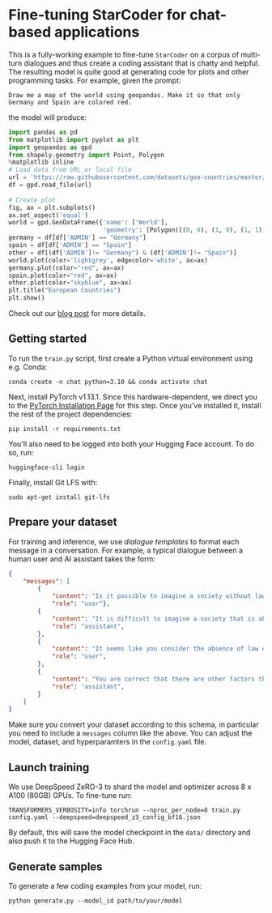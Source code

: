 # Fine-tuning StarCoder for chat-based applications

This is a fully-working example to fine-tune `StarCoder` on a corpus of multi-turn dialogues and thus create a coding assistant that is chatty and helpful. The resulting model is quite good at generating code for plots and other programming tasks. For example, given the prompt:

```
Draw me a map of the world using geopandas. Make it so that only Germany and Spain are colored red.
```

the model will produce:

```python
import pandas as pd
from matplotlib import pyplot as plt
import geopandas as gpd
from shapely.geometry import Point, Polygon
%matplotlib inline
# Load data from URL or local file
url = 'https://raw.githubusercontent.com/datasets/geo-countries/master/data/countries.geojson'
df = gpd.read_file(url)
 
# Create plot
fig, ax = plt.subplots()
ax.set_aspect('equal')
world = gpd.GeoDataFrame({'name': ['World'],
                          'geometry': [Polygon([(0, 0), (1, 0), (1, 1), (0, 1)])]})
germany = df[df['ADMIN'] == "Germany"]
spain = df[df['ADMIN'] == "Spain"]
other = df[(df['ADMIN']!= "Germany") & (df['ADMIN']!= "Spain")]
world.plot(color='lightgrey', edgecolor='white', ax=ax)
germany.plot(color="red", ax=ax)
spain.plot(color="red", ax=ax)
other.plot(color="skyblue", ax=ax)
plt.title("European Countries")
plt.show()
```

Check out our [blog post](https://huggingface.co/blog/starchat-alpha) for more details.

## Getting started

To run the `train.py` script, first create a Python virtual environment using e.g. Conda:

```shell
conda create -n chat python=3.10 && conda activate chat
```

Next, install PyTorch v1.13.1. Since this hardware-dependent, we direct you to the [PyTorch Installation Page](https://pytorch.org/get-started/previous-versions/#v1131) for this step. Once you've installed it, install the rest of the project dependencies:

```shell
pip install -r requirements.txt
```

You'll also need to be logged into both your Hugging Face account. To do so, run:

```shell
huggingface-cli login
```

Finally, install Git LFS with:

```shell
sudo apt-get install git-lfs
```

## Prepare your dataset

For training and inference, we use _dialogue templates_ to format each message in a conversation. For example, a typical dialogue between a human user and AI assistant takes the form:

```json
{
    "messages": [
        {
            "content": "Is it possible to imagine a society without law?", 
            "role": "user"},
        {
            "content": "It is difficult to imagine a society that is able to be maintained without any semblance of Law.",
            "role": "assistant",
        },
        {
            "content": "It seems like you consider the absence of law equal to the absence of anything that could guide the behaviour of the individual.",
            "role": "user",
        },
        {
            "content": "You are correct that there are other factors that can guide behavior in a society and play a role in shaping individuals' behavior and interactions with each other. However, even in societies where these factors are present, laws still serve an important role in maintaining social order and resolving conflicts.",
            "role": "assistant",
        }
    ]
}
```

Make sure you convert your dataset according to this schema, in particular you need to include a `messages` column like the above. You can adjust the model, dataset, and hyperparamters in the `config.yaml` file.

## Launch training

We use DeepSpeed ZeRO-3 to shard the model and optimizer across 8 x A100 (80GB) GPUs. To fine-tune run:

```
TRANSFORMERS_VERBOSITY=info torchrun --nproc_per_node=8 train.py config.yaml --deepspeed=deepspeed_z3_config_bf16.json
```

By default, this will save the model checkpoint in the `data/` directory and also push it to the Hugging Face Hub.


## Generate samples

To generate a few coding examples from your model, run:

```shell
python generate.py --model_id path/to/your/model
```


